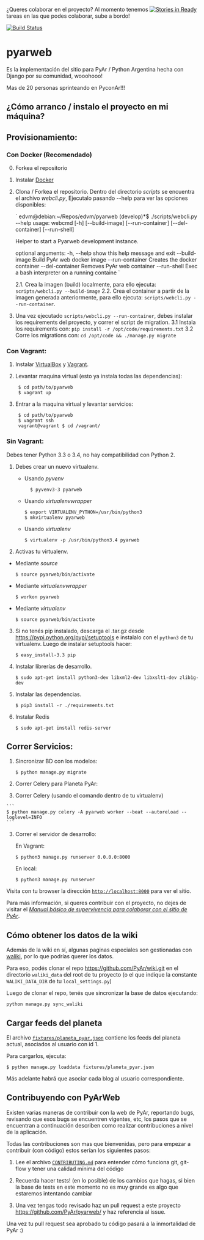 ¿Queres colaborar en el proyecto? Al momento tenemos [![Stories in Ready](https://badge.waffle.io/pyar/pyarweb.png?label=ready&title=Ready)](https://waffle.io/pyar/pyarweb) tareas en
las que podes colaborar, sube a bordo! 

[![Build Status](https://travis-ci.org/PyAr/pyarweb.png)](https://secure.travis-ci.org/PyAr/pyarweb.svg?branch=master)

pyarweb
=======
Es la implementación del sitio para PyAr / Python Argentina hecha con Django
por su comunidad, wooohooo!

Mas de 20 personas sprinteando en PyconAr!!!


## ¿Cómo arranco / instalo el proyecto en mi máquina?


## Provisionamiento:


### Con Docker (Recomendado)

0. Forkea el repositorio

1. Instalar [Docker](https://docs.docker.com/engine/installation/)

2. Clona / Forkea el repositorio. Dentro del directorio *scripts* se encuentra el
archivo *webcli.py*, Ejecutalo pasando --help para ver las opciones disponibles:

    `
    edvm@debian:~/Repos/edvm/pyarweb (develop)*$ ./scripts/webcli.py --help
    usage: webcmd [-h] [--build-image] [--run-container] [--del-container]
                  [--run-shell]

    Helper to start a Pyarweb development instance.

    optional arguments:
      -h, --help       show this help message and exit
      --build-image    Build PyAr web docker image
      --run-container  Creates the docker container 
      --del-container  Removes PyAr web container
      --run-shell      Exec a bash interpreter on a running containe
    `

    2.1.  Crea la imagen (build) localmente, para ello ejecuta: `scripts/webcli.py --build-image`
    2.2.  Crea el container a partir de la imagen generada anteriormente, para ello ejecuta: `scripts/webcli.py --run-container`.

3. Una vez ejecutado `scripts/webcli.py --run-container`, debes instalar los requirements del proyecto, y correr el script de migration.
    3.1  Instala los requirements con: `pip install -r /opt/code/requirements.txt` 
    3.2  Corre los migrations con: `cd /opt/code && ./manage.py migrate` 


### Con Vagrant:

1. Instalar [VirtualBox](https://www.virtualbox.org/) y [Vagrant](https://www.vagrantup.com/).

2. Levantar maquina virtual (esto ya instala todas las dependencias):

        $ cd path/to/pyarweb
        $ vagrant up

3. Entrar a la maquina virtual y levantar servicios:

        $ cd path/to/pyarweb
        $ vagrant ssh
        vagrant@vagrant $ cd /vagrant/

### Sin Vagrant:


Debes tener Python 3.3 o 3.4, no hay compatibilidad con Python 2.

1. Debes crear un nuevo virtualenv.

  	* Usando *pyvenv*

      ```
	    $ pyvenv3-3 pyarweb
      ```

    * Usando *virtualenvwrapper*

      ```
      $ export VIRTUALENV_PYTHON=/usr/bin/python3
      $ mkvirtualenv pyarweb
      ```

    * Usando *virtualenv*

      ```
      $ virtualenv -p /usr/bin/python3.4 pyarweb
      ```


2. Activas tu virtualenv.

  * Mediante *source*

      ```
      $ source pyarweb/bin/activate
      ```

  * Mediante *virtualenvwrapper*

      ```
      $ workon pyarweb
      ```

  * Mediante *virtualenv*

      ```
      $ source pyarweb/bin/activate
      ```

3. Si no tenés pip instalado, descarga el .tar.gz desde https://pypi.python.org/pypi/setuptools
e instalalo con el `python3` de tu virtualenv. Luego de instalar setuptools hacer:

    ```
    $ easy_install-3.3 pip
    ```

4. Instalar librerías de desarrollo.

    ```
    $ sudo apt-get install python3-dev libxml2-dev libxslt1-dev zlib1g-dev
    ```

5. Instalar las dependencias.

    ```
    $ pip3 install -r ./requirements.txt
    ```

6. Instalar Redis

    ```
    $ sudo apt-get install redis-server
    ```

## Correr Servicios:

1. Sincronizar BD con los modelos:

    ```
    $ python manage.py migrate
    ```

2. Correr Celery para Planeta PyAr:

  2. Correr Celery (usando el comando dentro de tu virtualenv)

    ```
    $ python manage.py celery -A pyarweb worker --beat --autoreload --loglevel=INFO
    ```

3. Correr el servidor de desarrollo:

    En Vagrant:

    ```
    $ python3 manage.py runserver 0.0.0.0:8000
    ```

    En local:

    ```
    $ python3 manage.py runserver
    ```

  Visita con tu browser la dirección [`http://localhost:8000`](http://localhost:8000) para ver el sitio.


Para más información, si queres contribuír con el proyecto, no dejes de visitar el [*Manual básico de supervivencia para colaborar con el sitio de PyAr*](https://github.com/samuelbustamante/pyarweb/wiki/Manual-b%C3%A1sico-de-supervivencia-para-colaborar-con-el-sitio-de-PyAr).

## Cómo obtener los datos de la wiki

Además de la wiki en sí, algunas paginas especiales son gestionadas con [waliki](https://github.com/mgaitan/waliki), por lo que podrías querer los datos.

Para eso, podés clonar el repo https://github.com/PyAr/wiki.git en el directorio
`waliki_data` del root de tu proyecto (o el que indique la constante `WALIKI_DATA_DIR` de tu `local_settings.py`)

Luego de clonar el repo, tenés que sincronizar la base de datos ejecutando:

```
python manage.py sync_waliki
```

## Cargar feeds del planeta

El archivo [`fixtures/planeta_pyar.json`](fixtures/planeta_pyar.json) contiene los feeds del planeta actual, asociados al usuario con id 1.

Para cargarlos, ejecuta:

```
$ python manage.py loaddata fixtures/planeta_pyar.json
```

Más adelante habrá que asociar cada blog al usuario correspondiente.

## Contribuyendo con PyArWeb

Existen varias maneras de contribuir con la web de PyAr, reportando bugs,
revisando que esos bugs se encuentren vigentes, etc, los pasos que se
encuentran a continuación describen como realizar contribuciones a nivel de la
aplicación.

Todas las contribuciones son mas que bienvenidas, pero para empezar a
contribuir (con código) estos serían los siguientes pasos:

1. Lee el archivo [`CONTRIBUTING.md`](CONTRIBUTING.md) para entender cómo
funciona git, git-flow y tener una calidad mínima del código

2. Recuerda hacer tests! (en lo posible) de los cambios que hagas, si bien la
base de tests en este momento no es muy grande es algo que estaremos intentando
cambiar

3. Una vez tengas todo revisado haz un pull request a este proyecto
https://github.com/PyAr/pyarweb/ y haz referencia al issue.

Una vez tu pull request sea aprobado tu código pasará a la inmortalidad de
PyAr :)
